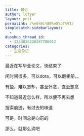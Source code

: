 ```yaml
---
title: 最近
author: lofyer
layout: post
permalink: /%e6%9c%80%e8%bf%91/
simplecatch-sidebarlayout:
  - 
duoshuo_thread_id:
  - 1234836220387786912
categories:
  - 生活杂记
---
```

最近在写毕业论文，快结束了

闲时间很多，可以dota，可以翻相册。。

有些，难以忘却，甚至怀念，直至想念

不知道最近怎么样，所以便不再去想

搜索痕迹，有过去的味道

可是，时间总是向前的

那么，就那么滴吧
